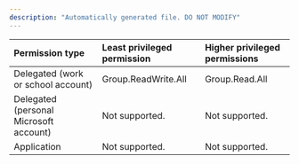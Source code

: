 ```yaml
---
description: "Automatically generated file. DO NOT MODIFY"
---
```


|Permission type|Least privileged permission|Higher privileged permissions|
|:---|:---|:---|
|Delegated (work or school account)|Group.ReadWrite.All|Group.Read.All|
|Delegated (personal Microsoft account)|Not supported.|Not supported.|
|Application|Not supported.|Not supported.|

